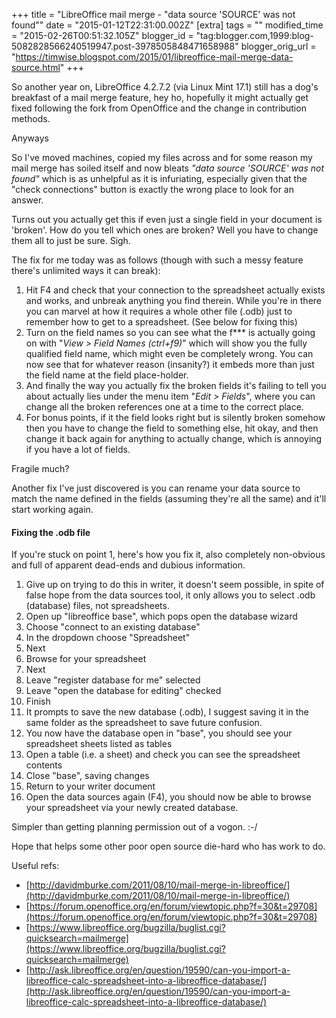+++
title = "LibreOffice mail merge - \"data source 'SOURCE' was not found\""
date = "2015-01-12T22:31:00.002Z"
[extra]
tags = ""
modified_time = "2015-02-26T00:51:32.105Z"
blogger_id = "tag:blogger.com,1999:blog-5082828566240519947.post-3978505848471658988"
blogger_orig_url = "https://timwise.blogspot.com/2015/01/libreoffice-mail-merge-data-source.html"
+++

So another year on, LibreOffice 4.2.7.2 (via Linux Mint 17.1) still has a dog's breakfast of a mail merge feature, hey ho, hopefully it might actually get fixed following the fork from OpenOffice and the change in contribution methods.  

Anyways  

So I've moved machines, copied my files across and for some reason my mail merge has soiled itself and now bleats _"data source 'SOURCE' was not found"_ which is as unhelpful as it is infuriating, especially given that the "check connections" button is exactly the wrong place to look for an answer.  

Turns out you actually get this if even just a single field in your document is 'broken'. How do you tell which ones are broken? Well you have to change them all to just be sure. Sigh.  

The fix for me today was as follows (though with such a messy feature there's unlimited ways it can break):  

1.  Hit F4 and check that your connection to the spreadsheet actually exists and works, and unbreak anything you find therein. While you're in there you can marvel at how it requires a whole other file (.odb) just to remember how to get to a spreadsheet. (See below for fixing this)
2.  Turn on the field names so you can see what the f*** is actually going on with "_View > Field Names (ctrl+f9)_" which will show you the fully qualified field name, which might even be completely wrong. You can now see that for whatever reason (insanity?) it embeds more than just the field name at the field place-holder.
3.  And finally the way you actually fix the broken fields it's failing to tell you about actually lies under the menu item "_Edit > Fields_", where you can change all the broken references one at a time to the correct place.
4.  For bonus points, if it the field looks right but is silently broken somehow then you have to change the field to something else, hit okay, and then change it back again for anything to actually change, which is annoying if you have a lot of fields.

Fragile much?  

Another fix I've just discovered is you can rename your data source to match the name defined in the fields (assuming they're all the same) and it'll start working again.  

#### Fixing the .odb file

If you're stuck on point 1, here's how you fix it, also completely non-obvious and full of apparent dead-ends and dubious information.  

1.  Give up on trying to do this in writer, it doesn't seem possible, in spite of false hope from the data sources tool, it only allows you to select .odb (database) files, not spreadsheets.
2.  Open up "libreoffice base", which pops open the database wizard
3.  Choose "connect to an existing database"
4.  In the dropdown choose "Spreadsheet"
5.  Next
6.  Browse for your spreadsheet
7.  Next
8.  Leave "register database for me" selected
9.  Leave "open the database for editing" checked
10.  Finish
11.  It prompts to save the new database (.odb), I suggest saving it in the same folder as the spreadsheet to save future confusion.
12.  You now have the database open in "base", you should see your spreadsheet sheets listed as tables
13.  Open a table (i.e. a sheet) and check you can see the spreadsheet contents
14.  Close "base", saving changes
15.  Return to your writer document
16.  Open the data sources again (F4), you should now be able to browse your spreadsheet via your newly created database.

Simpler than getting planning permission out of a vogon. :-/  

Hope that helps some other poor open source die-hard who has work to do.  

Useful refs:  

*   [http://davidmburke.com/2011/08/10/mail-merge-in-libreoffice/](http://davidmburke.com/2011/08/10/mail-merge-in-libreoffice/)
*   [https://forum.openoffice.org/en/forum/viewtopic.php?f=30&t=29708](https://forum.openoffice.org/en/forum/viewtopic.php?f=30&t=29708)
*   [https://www.libreoffice.org/bugzilla/buglist.cgi?quicksearch=mailmerge](https://www.libreoffice.org/bugzilla/buglist.cgi?quicksearch=mailmerge)
*   [http://ask.libreoffice.org/en/question/19590/can-you-import-a-libreoffice-calc-spreadsheet-into-a-libreoffice-database/](http://ask.libreoffice.org/en/question/19590/can-you-import-a-libreoffice-calc-spreadsheet-into-a-libreoffice-database/)
